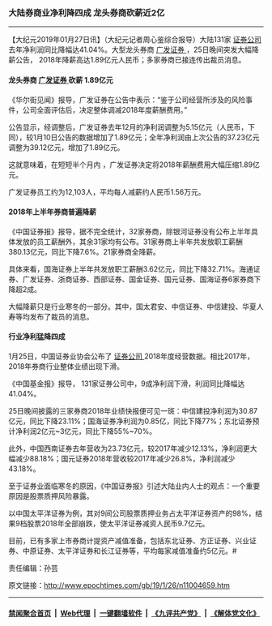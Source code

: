 ### 大陆券商业净利降四成 龙头券商砍薪近2亿
------------------------

<p>
 【大纪元2019年01月27日讯】（大纪元记者周心鉴综合报导）大陆131家
 <a href="http://www.epochtimes.com/gb/tag/%E8%AF%81%E5%88%B8%E5%85%AC%E5%8F%B8.html">
  证券公司
 </a>
 去年净利润同比降幅达41.04%。大型龙头券商
 <a href="http://www.epochtimes.com/gb/tag/%E5%B9%BF%E5%8F%91%E8%AF%81%E5%88%B8.html">
  广发证券
 </a>
 ，25日晚间突发大幅降薪公告， 2018年降薪高达1.89亿元人民币；多家券商已接连传出裁员消息。
</p>
<h4>
 龙头券商
 <a href="http://www.epochtimes.com/gb/tag/%E5%B9%BF%E5%8F%91%E8%AF%81%E5%88%B8.html">
  广发证券
 </a>
 砍薪 1.89亿元
</h4>
<p>
 《华尔街见闻》报导，广发证券在公告中表示：“鉴于公司经营所涉及的风险事件，公司全面评估后，决定整体调减2018年度薪酬费用。”
</p>
<p>
 公告显示，经调整后，广发证券去年12月的净利润调整为5.15亿元（人民币，下同），较1月10日公告的数据增加了1.89亿元；全年净利润由上次公告的37.23亿元调整为39.12亿元，增加了1.89亿元。
</p>
<p>
 这就意味着，在短短半个月内 ，广发证券决定将2018年薪酬费用大幅压缩1.89亿元。
</p>
<p>
 广发证券员工约为12,103人，平均每人减薪约人民币1.56万元。
</p>
<h4>
 2018年上半年券商普遍降薪
</h4>
<p>
 《中国证券报》报导，据不完全统计，32家券商，除银河证券没有公布上半年具体发放的员工薪酬外，其余31家均有公布。31家券商上半年共发放职工薪酬380.13亿元，同比下降7.6%。21家券商全降薪。
</p>
<p>
 具体来看，国海证券上半年共发放职工薪酬3.62亿元，同比下降32.71%。海通证券、广发证券、浙商证券、西部证券、国金证券、国元证券、国海证券6家券商下降超2成。
</p>
<p>
 大幅降薪只是行业寒冬的一部分。其中，国太君安、中信证券、中信建投、华夏人寿等均发布了裁员的消息。
</p>
<h4>
 行业净利猛降四成
</h4>
<p>
 1月25日，中国证券业协会公布了
 <a href="http://www.epochtimes.com/gb/tag/%E8%AF%81%E5%88%B8%E5%85%AC%E5%8F%B8.html">
  证券公司
 </a>
 2018年度经营数据。相比2017年，2018年券商行业整体业绩出现下滑。
</p>
<p>
 《中国基金报》报导， 131家证券公司中，9成净利润下滑，利润同比降幅达41.04%。
</p>
<p>
 25日晚间披露的三家券商2018年业绩快报便可见一斑：中信建投净利润为30.87亿元，同比下降23.11%；国海证券净利润为0.85亿，同比下降77%；东北证券预计净利润2亿元~3亿元，同比下降55%~70%。
</p>
<p>
 此外，中国西南证券去年营收为23.73亿元，较2017年减少12.13%，净利润更大幅减少88.18%；国元证券2018年营收较2017年减少26.8%，净利润减少43.18%。
</p>
<p>
 至于证券业面临寒冬的原因，《中国证券报》引述大陆业内人士的观点：一个重要原因是股票质押风险暴露。
</p>
<p>
 以中国太平洋证券为例，其对9间公司股票质押业务占太平洋证券资产的98%，结果9档股票2018年全部崩跌，使太平洋证券减资人民币9.7亿元。
</p>
<p>
 目前，已有多家上市券商计提资产减值准备，包括东北证券、方正证券、兴业证券、中原证券、太平洋证券和长江证券等，平均每家减值准备约5亿元。#
</p>
<p>
 责任编辑：孙芸
</p>

原文链接：http://www.epochtimes.com/gb/19/1/26/n11004659.htm


------------------------
#### [禁闻聚合首页](https://github.com/gfw-breaker/banned-news/blob/master/README.md) &nbsp;|&nbsp; [Web代理](https://github.com/gfw-breaker/open-proxy/blob/master/README.md) &nbsp;|&nbsp; [一键翻墙软件](https://github.com/gfw-breaker/nogfw/blob/master/README.md) &nbsp;|&nbsp; [《九评共产党》](https://github.com/gfw-breaker/9ping.md/blob/master/README.md#九评之一评共产党是什么) &nbsp;|&nbsp; [《解体党文化》](https://github.com/gfw-breaker/jtdwh.md/blob/master/README.md#绪论)